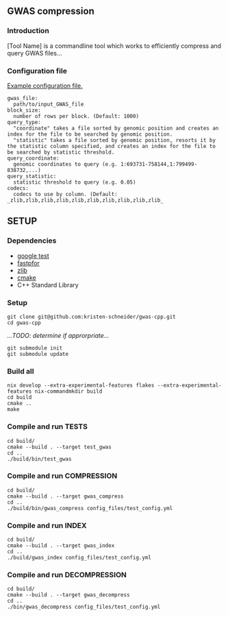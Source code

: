 ## GWAS compression

### Introduction
[Tool Name] is a commandline tool which works to efficiently compress and query GWAS files...<br>

### Configuration file
[Example configuration file.](https://github.com/kristen-schneider/gwas-cpp/blob/main/config.yml)<br>
```
gwas_file:
  path/to/input_GWAS_file
block_size:
  number of rows per block. (Default: 1000)
query_type:
  "coordinate" takes a file sorted by genomic position and creates an index for the file to be searched by genomic position.
  "statistic" takes a file sorted by genomic position, resorts it by the statistic column specified, and creates an index for the file to be searched by statistic threshold.
query_coordinate:
  genomic coordinates to query (e.g. 1:693731-758144,1:799499-838732,...)
query_statistic:
  statistic threshold to query (e.g. 0.05)
codecs:
  codecs to use by column. (Default: _zlib,zlib,zlib,zlib,zlib,zlib,zlib,zlib,zlib,zlib_
```

## SETUP

### Dependencies
- [google test](https://github.com/google/googletest)
- [fastpfor](https://github.com/lemire/FastPFor/blob/master/README.md)
- [zlib](https://www.zlib.net)
- [cmake](https://cmake.org)
- C++ Standard Library

### Setup
```
git clone git@github.com:kristen-schneider/gwas-cpp.git
cd gwas-cpp
```
_...TODO: determine if approrpriate..._
```
git submodule init
git submodule update
```

### Build all
```angular2html
nix develop --extra-experimental-features flakes --extra-experimental-features nix-commandmkdir build
cd build
cmake ..
make
```

### Compile and run TESTS
```angular2html
cd build/
cmake --build . --target test_gwas
cd ..
./build/bin/test_gwas
```

### Compile and run COMPRESSION
```angular2html
cd build/
cmake --build . --target gwas_compress
cd ..
./build/bin/gwas_compress config_files/test_config.yml
```

### Compile and run INDEX
```angular2html
cd build/
cmake --build . --target gwas_index
cd ..
./build/gwas_index config_files/test_config.yml
```

### Compile and run DECOMPRESSION
```angular2html
cd build/
cmake --build . --target gwas_decompress
cd ..
./bin/gwas_decompress config_files/test_config.yml
```


